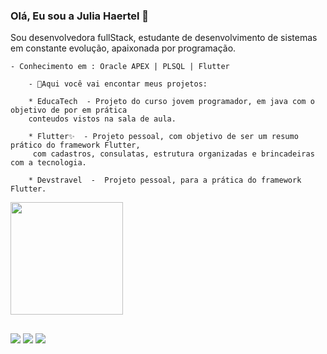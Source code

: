 ### Olá, Eu sou a Julia Haertel 👋

Sou desenvolvedora fullStack, estudante de desenvolvimento de sistemas em constante evolução, apaixonada por programação.

    - Conhecimento em : Oracle APEX | PLSQL | Flutter
    
        - 🌱Aqui você vai encontar meus projetos:

        * EducaTech  - Projeto do curso jovem programador, em java com o objetivo de por em prática
        conteudos vistos na sala de aula.

        * Flutter✨  - Projeto pessoal, com objetivo de ser um resumo prático do framework Flutter,
         com cadastros, consulatas, estrutura organizadas e brincadeiras com a tecnologia.

        * Devstravel  -  Projeto pessoal, para a prática do framework Flutter.

<img float="right" height="180em" src="https://github-readme-stats.vercel.app/api?hide_border=false&username=juliahaertel&show_icons=true&include_all_commits=true" />

##

<a href="https://www.linkedin.com/in/julia-ballen-haertel-71242120b" target="_blank"><img src="https://img.shields.io/badge/LinkedIn-0077B5?style=for-the-badge&logo=linkedin&logoColor=white" target="_blank"></a> 
<a href="https://www.instagram.com/juliabahaertel" target="_blank"><img src="https://img.shields.io/badge/Instagram-E4405F?style=for-the-badge&logo=instagram&logoColor=white" target="_blank"></a>
<a href = "mailto:juuliaballenhaertel@gmail.com"><img src="https://img.shields.io/badge/Gmail-D14836?style=for-the-badge&logo=gmail&logoColor=white" target="_blank"></a>
